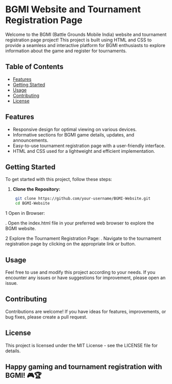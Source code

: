 # BGMI Website and Tournament Registration Page

Welcome to the BGMI (Battle Grounds Mobile India) website and tournament registration page project! This project is built using HTML and CSS to provide a seamless and interactive platform for BGMI enthusiasts to explore information about the game and register for tournaments.

## Table of Contents

- [Features](#features)
- [Getting Started](#getting-started)
- [Usage](#usage)
- [Contributing](#contributing)
- [License](#license)

## Features

- Responsive design for optimal viewing on various devices.
- Informative sections for BGMI game details, updates, and announcements.
- Easy-to-use tournament registration page with a user-friendly interface.
- HTML and CSS used for a lightweight and efficient implementation.

## Getting Started

To get started with this project, follow these steps:


1. **Clone the Repository:**
   ```bash
    git clone https://github.com/your-username/BGMI-Website.git
    cd BGMI-Website


1 Open in Browser:

 . Open the index.html file in your preferred web browser to explore the BGMI website.
 
2 Explore the Tournament Registration Page:
 . Navigate to the tournament registration page by clicking on the appropriate link or button.

## Usage
Feel free to use and modify this project according to your needs. If you encounter any issues or have suggestions for improvement, please open an issue.

## Contributing
Contributions are welcome! If you have ideas for features, improvements, or bug fixes, please create a pull request.

## License
This project is licensed under the MIT License - see the LICENSE file for details.

## Happy gaming and tournament registration with BGMI! 🎮🏆
